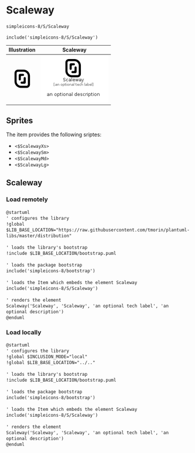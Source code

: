 # Scaleway


```text
simpleicons-8/S/Scaleway
```

```text
include('simpleicons-8/S/Scaleway')
```



| Illustration | Scaleway |
| :---: | :---: |
| ![illustration for Illustration](../../simpleicons-8/S/Scaleway.png) | ![illustration for Scaleway](../../simpleicons-8/S/Scaleway.Local.png) |



## Sprites
The item provides the following sriptes:

- `<$ScalewayXs>`
- `<$ScalewaySm>`
- `<$ScalewayMd>`
- `<$ScalewayLg>`





## Scaleway

### Load remotely
```plantuml
@startuml
' configures the library
!global $LIB_BASE_LOCATION="https://raw.githubusercontent.com/tmorin/plantuml-libs/master/distribution"

' loads the library's bootstrap
!include $LIB_BASE_LOCATION/bootstrap.puml

' loads the package bootstrap
include('simpleicons-8/bootstrap')

' loads the Item which embeds the element Scaleway
include('simpleicons-8/S/Scaleway')

' renders the element
Scaleway('Scaleway', 'Scaleway', 'an optional tech label', 'an optional description')
@enduml
```

### Load locally
```plantuml
@startuml
' configures the library
!global $INCLUSION_MODE="local"
!global $LIB_BASE_LOCATION="../.."

' loads the library's bootstrap
!include $LIB_BASE_LOCATION/bootstrap.puml

' loads the package bootstrap
include('simpleicons-8/bootstrap')

' loads the Item which embeds the element Scaleway
include('simpleicons-8/S/Scaleway')

' renders the element
Scaleway('Scaleway', 'Scaleway', 'an optional tech label', 'an optional description')
@enduml
```

